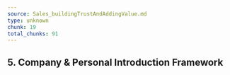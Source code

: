```yaml
---
source: Sales_buildingTrustAndAddingValue.md
type: unknown
chunk: 19
total_chunks: 91
---
```


## 5. Company & Personal Introduction Framework